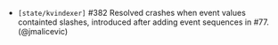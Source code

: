 - `[state/kvindexer]` \#382 Resolved crashes when event values containted slashes, introduced after adding event sequences in \#77.  (@jmalicevic)